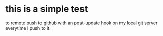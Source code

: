 # this is a simple test

to remote push to github with an post-update hook on my local git server everytime I push to it.